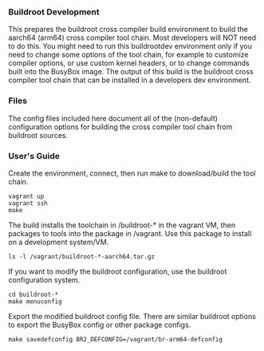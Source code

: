 ### Buildroot Development

This prepares the buildroot cross compiler build environment to
build the aarch64 (arm64) cross compiler tool chain.  Most developers
will NOT need to do this.  You might need to run this buildrootdev
environment only if you need to change some options of the tool chain,
for example to customize compiler options, or use custom kernel headers,
or to change commands built into the BusyBox image.  The output of this
build is the buildroot cross compiler tool chain that can be installed
in a developers dev environment.

### Files

The config files included here document all of the (non-default)
configuration options for building the cross compiler tool chain from
buildroot sources.

### User's Guide

Create the environment, connect, then run make to download/build
the tool chain.

```
vagrant up
vagrant ssh
make
```

The build installs the toolchain in /buildroot-* in the vagrant VM,
then packages to tools into the package in /vagrant.  Use this package
to install on a development system/VM.

```
ls -l /vagrant/buildroot-*-aarch64.tar.gz
```

If you want to modify the buildroot configuration, use the buildroot
configuration system.

```
cd buildroot-*
make menuconfig
```

Export the modified buildroot config file.  There are similar
buildroot options to export the BusyBox config or other package configs.

```
make savedefconfig BR2_DEFCONFIG=/vagrant/br-arm64-defconfig
```
